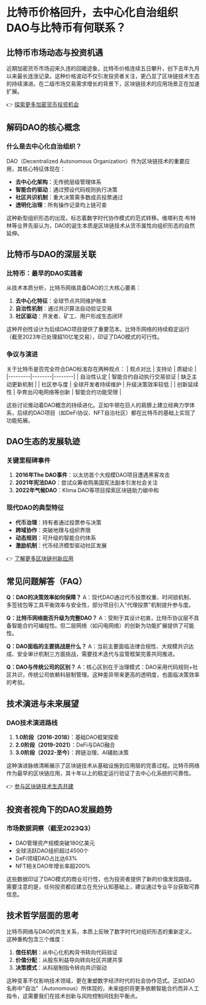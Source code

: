 # 比特币价格回升，去中心化自治组织DAO与比特币有何联系？

## 比特币市场动态与投资机遇
近期加密货币市场迎来久违的回暖迹象，比特币价格连续五日攀升，创下去年九月以来最长连涨记录。这种价格波动不仅引发投资者关注，更凸显了区块链技术生态的持续演进。在二级市场交易需求增长的背景下，区块链技术的应用场景正在加速扩展。

👉 [探索更多加密货币投资机会](https://bit.ly/okx_welcome)

## 解码DAO的核心概念

### 什么是去中心化自治组织？
DAO（Decentralized Autonomous Organization）作为区块链技术的重要应用，其核心特征体现在：
- **去中心化架构**：无传统层级管理体系
- **智能合约驱动**：通过预设代码规则执行决策
- **社区共识机制**：重大决策需多数成员投票通过
- **透明化治理**：所有操作记录均上链可查

这种新型组织形态的出现，标志着数字时代协作模式的范式转移。维塔利克·布特林等业界先驱认为，DAO的诞生本质是区块链技术从货币属性向组织形态的自然延伸。

## 比特币与DAO的深层关联

### 比特币：最早的DAO实践者
从技术本质分析，比特币网络具备DAO的三大核心要素：
1. **去中心化特征**：全球节点共同维护账本
2. **自治性机制**：通过共识算法自动验证交易
3. **社区驱动**：开发者、矿工、用户形成生态闭环

这种开创性设计为后续DAO项目提供了重要范本。比特币网络的持续稳定运行（截至2023年已处理超10亿笔交易），印证了DAO模式的可行性。

### 争议与演进
关于比特币是否完全符合DAO标准存在两种观点：
| 观点对比 | 支持论 | 质疑论 |
|---------|--------|--------|
| 自治性认定 | 智能合约自动执行交易验证 | 缺乏主动更新机制 |
| 社区参与度 | 全球开发者持续维护 | 升级决策效率较低 |
| 创新延续性 | 孕育出闪电网络等创新 | 智能合约功能受限 |

这些讨论推动着DAO概念的持续进化。正如牛顿在巨人的肩膀上建立经典力学体系，后续的DAO项目（如DeFi协议、NFT自治社区）都在比特币的基础上实现了功能拓展。

## DAO生态的发展轨迹

### 关键里程碑事件
1. **2016年The DAO事件**：以太坊首个大规模DAO项目遭遇黑客攻击
2. **2021年宪法DAO**：尝试众筹收购美国宪法副本引发社会关注
3. **2022年气候DAO**：Klima DAO等项目探索区块链助力碳中和

### 现代DAO的典型特征
- **代币治理**：持有者通过投票参与决策
- **跨域协作**：突破地理与组织界限
- **动态规则**：可升级的智能合约体系
- **激励机制**：代币经济模型驱动社区发展

👉 [了解更多区块链创新应用](https://bit.ly/okx_welcome)

## 常见问题解答（FAQ）

**Q：DAO的决策效率如何保障？**
A：现代DAO通过代币投票权重、时间锁机制、多签钱包等工具平衡效率与安全性，部分项目引入"代理投票"机制提升参与度。

**Q：比特币网络能否升级为完整DAO？**
A：受制于其设计初衷，比特币协议层不具备智能合约可编程性。但二层网络（如闪电网络）的创新为功能扩展提供了可能性。

**Q：DAO面临的主要挑战是什么？**
A：当前主要面临法律合规性、大规模共识达成、安全审计机制三方面挑战，需要技术迭代与监管框架完善共同推进。

**Q：DAO与传统公司的区别？**
A：核心区别在于治理模式：DAO采用代码规则+社区共识，传统公司依赖科层制管理。这种差异带来更高的透明度，也面临决策效率的考验。

## 技术演进与未来展望

### DAO技术演进路线
1. **1.0阶段（2016-2018）**：基础DAO框架探索
2. **2.0阶段（2019-2021）**：DeFi与DAO融合
3. **3.0阶段（2022-至今）**：跨链治理、AI辅助决策

这种演进脉络清晰展示了区块链技术从基础设施到应用层的完善过程。比特币网络作为最早的区块链应用，其十年以上的稳定运行验证了去中心化系统的可靠性。

👉 [参与区块链技术生态共建](https://bit.ly/okx_welcome)

## 投资者视角下的DAO发展趋势

### 市场数据洞察（截至2023Q3）
- DAO管理资产规模突破180亿美元
- 全球活跃DAO组织超过4500个
- DeFi领域DAO占比达63%
- NFT相关DAO年增长率超200%

这些数据印证了DAO模式的商业可行性，也为投资者提供了新的价值发现路径。需要注意的是，任何投资都应建立在充分认知基础上，建议通过专业平台获取可靠信息。

## 技术哲学层面的思考

比特币网络与DAO的共生关系，本质上反映了数字时代对组织形态的重新定义。这种重构包含三个维度：
1. **信任机制**：从中心化机构背书转向代码验证
2. **价值分配**：从股东利益导向转向社区共建共享
3. **决策模式**：从科层制指令转向共识驱动

这种变革不仅影响技术领域，更在重塑数字经济时代的社会协作范式。正如DAO名称中"自治"（Autonomous）所体现的，未来组织将更多依赖智能合约而非人工指令，这需要我们在技术创新与风险控制间找到平衡点。